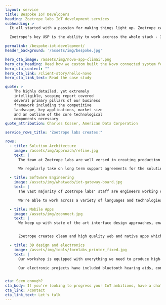 ```yaml
---
layout: service
title: Bespoke IoT Developers
heading: Zoetrope labs IoT development services
subheading: >
  It all started with a passion for making things light up. Zoetrope can make anything from prototypes through to complete production systems.

  Zoetrope's key USP is the ability to work accross the whole stack - 3D printing through to user interfaces.

permalink: /bespoke-iot-development/
header_background: '/assets/img/bespoke.jpg'

hero_cta_image: /assets/img/novo-app-climair.png
hero_cta_heading: Read how we custom built the Novo connected system for e.on
hero_cta_content: ""
hero_cta_link: /client-story/hello-novo
hero_cta_link_text: Read the case study

quote: >
    The highly detailed, yet extremely
    intelligible, scoping report covered
    several primary pillars of our business
    framework including the competitive
    landscape, key applications, market size
    and an outline of the core technological
    components necessary
quote_attribution: Charles Cosser, American Data Corperation

service_rows_title: "Zoetrope labs creates:"

rows:
  - title: Solution Architecture
    image: /assets/img/approach/refine.jpg
    text: |
      The team at Zoetrope labs are well versed in creating production systems with many moving parts, both for startups and for larger organisations.

      We regularly take on long term support agreements for the solutions we design as a sign of the trust we place in the quality of what we produce.

  - title: Software Engineering
    image: /assets/img/whatwedo/iot-gateway-board.jpg
    text: |
      The vast majority of Zoetrope labs' staff are engineers working on software spanning embedded devices, servers, terminals and mobiles.

      We're able to work across a variety of languages and technologies, however largely focus on using linux and other open source tech.

  - title: Mobile Apps
    image: /assets/img/zconnect.jpg
    text: |
      We keep up with state of the art interface design approaches, enabling us to create fresh, modern interfaces for your project.


      Zoetrope creates clean and high quality web and native apps which work with the rest of our software to provide a great user experience. We've built complete UI frameworks for our product [ZConnect](/zconnect-iot), as well as apps in the fitness sector and home automation.

  - title: 3D design and electronics
    image: /assets/img/tools/formlabs_printer_fixed.jpg
    text: |
      Our workshop is equipped with everything we need to produce high-quality rapid prototypes - both electronic and casing. This includes a super high resolution FormLabs 3D printer, ensuring the mechanical properties of our prints are to the highest standard.

      Our electronic projects have included bluetooth hearing aids, connected buttons and other devices.


cta: Seen enough?
cta_body: If you're looking to progress your IoT ambitions, have a chat today!
cta_link: /contact
cta_link_text: Let's talk
---
```

